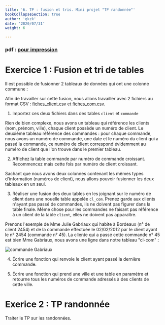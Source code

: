 ```yaml
---
title: '6. TP : fusion et tris. Mini projet "TP randonnée"'
bookCollapseSection: true
author: 'qkzk'
date: '2020/07/31'
weight: 6

---
```


### pdf : [pour impression](/uploads/docsnsi/table_csv/6_tp.pdf)

# Exercice 1 : Fusion et tri de tables

Il est possible de fusionner 2 tableaux de données qui ont une colonne commune :

Afin de travailler sur cette fusion, nous allons travailler avec 2 fichiers au
format CSV : [fiches_client.csv](https://pixees.fr/informatiquelycee/n_site/asset/fiches_client.csv) et [fiches_com.csv](https://pixees.fr/informatiquelycee/n_site/asset/fiches_com.csv).

1. Importez ces deux fichiers dans des tables `client` et `commande`

Rien de bien complexe, nous avons un tableau qui référence les clients 
(nom, prénom, ville), chaque client possède un numéro de client. 
Le deuxième tableau référence des commandes : pour chaque commande, nous avons
un numéro de commande, une date et le numéro du client qui a passé la commande,
ce numéro de client correspond évidemment au numéro de client que l'on trouve
dans le premier tableau.

2. Affichez la table commande par numéro de commande croissant.\
    Recommencez mais cette fois par numéro de client croissant.

Sachant que nous avons deux colonnes contenant les mêmes types d'information
(numéros de client), nous allons pouvoir fusionner les deux tableaux en un seul.

3. Réaliser une fusion des deux tables en les joignant sur le numéro de client
    dans une nouelle table appelée `cl_com`.
    Prenez garde aux clients n'ayant pas passé de commandes, ils ne doivent pas
    figurer dans la table finale.
    Même chose pour les commandes ne faisant pas référence à un client de la
    table `client`, elles ne doivent pas apparaître.


Prenons l'exemple de Mme Julie Gabriaux qui habite à Bordeaux
(n° de client 2454) et de la commande effectuée le 02/02/2012 par le client
ayant le n° 2454 (commande n° 45). La cliente qui a passé cette commande n° 45
est bien Mme Gabriaux, nous avons une ligne dans notre tableau "cl-com" :

![commande Gabriaux](https://pixees.fr/informatiquelycee/n_site/img/nsi_prem_traitCSV_4.png)

4. Écrire une fonction qui renvoie le client ayant passé la dernière commande.

5. Écrire une fonction qui prend une ville et une table en paramètre et
    retourne tous les numéros de commande adressés à des clients de cette ville.

# Exerice 2 : TP randonnée


Traiter le TP sur les randonnées.
